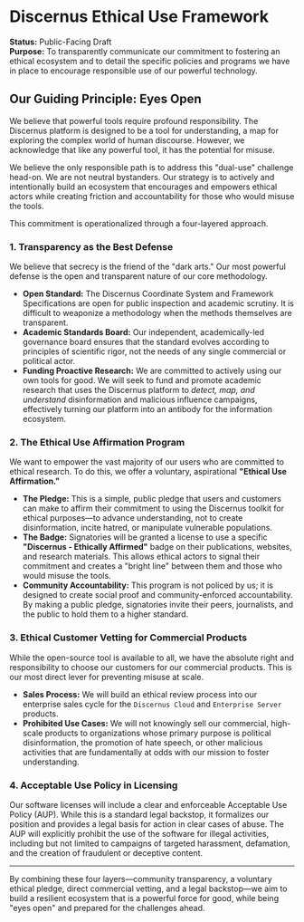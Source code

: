 # Discernus Ethical Use Framework

**Status:** Public-Facing Draft  
**Purpose:** To transparently communicate our commitment to fostering an ethical ecosystem and to detail the specific policies and programs we have in place to encourage responsible use of our powerful technology.

## Our Guiding Principle: Eyes Open

We believe that powerful tools require profound responsibility. The Discernus platform is designed to be a tool for understanding, a map for exploring the complex world of human discourse. However, we acknowledge that like any powerful tool, it has the potential for misuse.

We believe the only responsible path is to address this "dual-use" challenge head-on. We are not neutral bystanders. Our strategy is to actively and intentionally build an ecosystem that encourages and empowers ethical actors while creating friction and accountability for those who would misuse the tools.

This commitment is operationalized through a four-layered approach.

### 1. Transparency as the Best Defense

We believe that secrecy is the friend of the "dark arts." Our most powerful defense is the open and transparent nature of our core methodology.
-   **Open Standard:** The Discernus Coordinate System and Framework Specifications are open for public inspection and academic scrutiny. It is difficult to weaponize a methodology when the methods themselves are transparent.
-   **Academic Standards Board:** Our independent, academically-led governance board ensures that the standard evolves according to principles of scientific rigor, not the needs of any single commercial or political actor.
-   **Funding Proactive Research:** We are committed to actively using our own tools for good. We will seek to fund and promote academic research that uses the Discernus platform to *detect, map, and understand* disinformation and malicious influence campaigns, effectively turning our platform into an antibody for the information ecosystem.

### 2. The Ethical Use Affirmation Program

We want to empower the vast majority of our users who are committed to ethical research. To do this, we offer a voluntary, aspirational **"Ethical Use Affirmation."**
-   **The Pledge:** This is a simple, public pledge that users and customers can make to affirm their commitment to using the Discernus toolkit for ethical purposes—to advance understanding, not to create disinformation, incite hatred, or manipulate vulnerable populations.
-   **The Badge:** Signatories will be granted a license to use a specific **"Discernus - Ethically Affirmed"** badge on their publications, websites, and research materials. This allows ethical actors to signal their commitment and creates a "bright line" between them and those who would misuse the tools.
-   **Community Accountability:** This program is not policed by us; it is designed to create social proof and community-enforced accountability. By making a public pledge, signatories invite their peers, journalists, and the public to hold them to a higher standard.

### 3. Ethical Customer Vetting for Commercial Products

While the open-source tool is available to all, we have the absolute right and responsibility to choose our customers for our commercial products. This is our most direct lever for preventing misuse at scale.
-   **Sales Process:** We will build an ethical review process into our enterprise sales cycle for the `Discernus Cloud` and `Enterprise Server` products.
-   **Prohibited Use Cases:** We will not knowingly sell our commercial, high-scale products to organizations whose primary purpose is political disinformation, the promotion of hate speech, or other malicious activities that are fundamentally at odds with our mission to foster understanding.

### 4. Acceptable Use Policy in Licensing

Our software licenses will include a clear and enforceable Acceptable Use Policy (AUP). While this is a standard legal backstop, it formalizes our position and provides a legal basis for action in clear cases of abuse. The AUP will explicitly prohibit the use of the software for illegal activities, including but not limited to campaigns of targeted harassment, defamation, and the creation of fraudulent or deceptive content.

---

By combining these four layers—community transparency, a voluntary ethical pledge, direct commercial vetting, and a legal backstop—we aim to build a resilient ecosystem that is a powerful force for good, while being "eyes open" and prepared for the challenges ahead. 